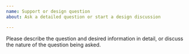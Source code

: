```yaml
---
name: Support or design question
about: Ask a detailed question or start a design discussion

---
```


Please describe the question and desired information in detail, or discuss the nature of the question being asked.
